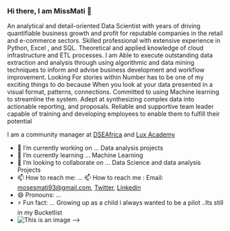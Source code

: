 ### Hi there, I am MissMati 👋

An analytical and detail-oriented Data Scientist with years of driving quantifiable business growth and profit for reputable companies in the retail and
e-commerce sectors. Skilled professional with extensive experience in Python, Excel , and SQL. Theoretical and applied knowledge of cloud infrastructure and ETL processes. I am Able to execute outstanding data extraction and analysis through using algorithmic and data mining techniques to inform and advise business development and workflow improvement.
Looking For stories within Number has to be one of my exciting things to do because When you look at your data presented in a visual format, patterns, connections. 
Committed to using Machine learning to streamline the system. Adept at synthesizing complex data into actionable reporting, and proposals.  Reliable and supportive team leader capable of training and developing employees to enable them to fulfill their potential


I am a community manager at [DSEAfrica](https://twitter.com/DSEAfrica) and  [Lux Academy](https://twitter.com/lux_academy)

- 🔭 I’m currently working on ... Data analysis projects 
- 🌱 I’m currently learning ... Machine Learning 
- 👯 I’m looking to collaborate on ... Data Science and data analysis  Projects 
- 📫 How to reach me: ... 📫 How to reach me : Email: mosesmati93@gmail.com, [Twitter](https://twitter.com/home), [Linkedin](https://www.linkedin.com/in/hellen-mati-7b476613b/)
- 😄 Pronouns: ...
- ⚡ Fun fact: ... Growing up as a child i always wanted to be a pilot ..Its still in my Bucketlist 
- ![This is an image](https://myoctocat.com/assets/images/base-octocat.svg)
-->
